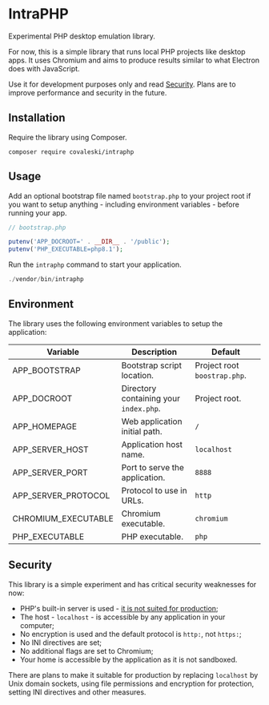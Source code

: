 # IntraPHP

Experimental PHP desktop emulation library.

For now, this is a simple library that runs local PHP projects like desktop apps. It uses Chromium and aims to produce results similar to what Electron does with JavaScript.

Use it for development purposes only and read [Security](#security). Plans are to improve performance and security in the future.

## Installation

Require the library using Composer.

```shell
composer require covaleski/intraphp
```

## Usage

Add an optional bootstrap file named `bootstrap.php` to your project root if you want to setup anything - including environment variables - before running your app.

```php
// bootstrap.php

putenv('APP_DOCROOT=' . __DIR__ . '/public');
putenv('PHP_EXECUTABLE=php8.1');
```

Run the `intraphp` command to start your application.

```php
./vendor/bin/intraphp
```

## Environment

The library uses the following environment variables to setup the application:

| Variable | Description | Default |
| --- | --- | --- |
| APP_BOOTSTRAP | Bootstrap script location. | Project root `boostrap.php`. |
| APP_DOCROOT | Directory containing your `index.php`. | Project root. |
| APP_HOMEPAGE | Web application initial path. | `/` |
| APP_SERVER_HOST | Application host name. | `localhost` |
| APP_SERVER_PORT | Port to serve the application. | `8888` |
| APP_SERVER_PROTOCOL | Protocol to use in URLs. | `http` |
| CHROMIUM_EXECUTABLE | Chromium executable. | `chromium` |
| PHP_EXECUTABLE | PHP executable. | `php` |

## Security

This library is a simple experiment and has critical security weaknesses for now:

- PHP's built-in server is used - [it is not suited for production](https://www.php.net/manual/en/features.commandline.webserver.php);
- The host - `localhost` - is accessible by any application in your computer;
- No encryption is used and the default protocol is `http:`, not `https:`;
- No INI directives are set;
- No additional flags are set to Chromium;
- Your home is accessible by the application as it is not sandboxed.

There are plans to make it suitable for production by replacing `localhost` by Unix domain sockets, using file permissions and encryption for protection, setting INI directives and other measures.
